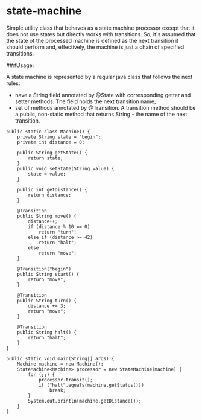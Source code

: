 # state-machine

Simple utility class that behaves as a state machine processor except that it does not use states but directly works with transitions. So, it's assumed that the state of the processed machine is defined as the next transition it should perform and, effectively, the machine is just a chain of specified transitions.

###Usage:

A state machine is represented by a regular java class that follows the next rules:
- have a String field annotated by @State with corresponding getter and setter methods. The field holds the next transition name;
- set of methods annotated by @Transition. A transition method should be a public, non-static method that returns String - the name of the next transition.

```
public static class Machine() {
    private String state = "begin";
    private int distance = 0;

    public String getState() {
        return state;
    }
    public void setState(String value) {
        state = value;
    }

    public int getDistance() {
        return distance;
    }

    @Transition
    public String move() {
        distance++;
        if (distance % 10 == 0)
            return "turn";
        else if (distance >= 42)
            return "halt";
        else
            return "move";
    }

    @Transition("begin")
    public String start() {
        return "move";
    }

    @Transition
    public String turn() {
        distance += 3;
        return "move";
    }

    @Transition
    public String halt() {
        return "halt";
    }
}

public static void main(String[] args) {
    Machine machine = new Machine();
    StateMachine<Machine> processor = new StateMachine(machine) {
        for (;;) {
            processor.transit();
            if ("halt".equals(machine.getStatus()))
                break;
        }
        System.out.println(machine.getDistance());
    }
}
```
